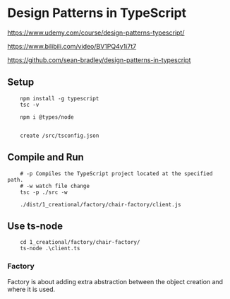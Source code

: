 # Design Patterns in TypeScript
https://www.udemy.com/course/design-patterns-typescript/

https://www.bilibili.com/video/BV1PQ4y1i7t7

https://github.com/sean-bradley/design-patterns-in-typescript

## Setup
```
    npm install -g typescript
    tsc -v

    npm i @types/node


    create /src/tsconfig.json
```

## Compile and Run 
```
    # -p Compiles the TypeScript project located at the specified path.
    # -w watch file change
    tsc -p ./src -w

    ./dist/1_creational/factory/chair-factory/client.js
```

## Use ts-node
```
    cd 1_creational/factory/chair-factory/
    ts-node .\client.ts
```

### Factory
Factory is about adding extra abstraction between the object creation and where it is used.